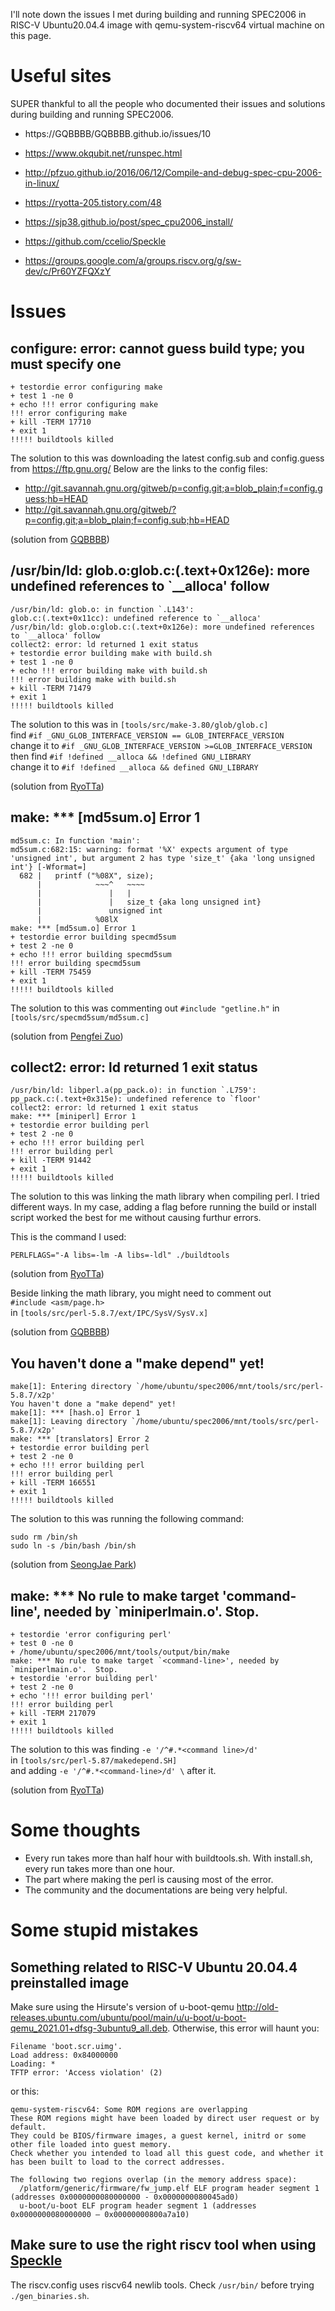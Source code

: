I'll note down the issues I met during building and running SPEC2006 in RISC-V Ubuntu20.04.4 image with qemu-system-riscv64 virtual machine on this page. 


# Useful sites

SUPER thankful to all the people who documented their issues and solutions during building and running SPEC2006.

- https://GQBBBB/GQBBBB.github.io/issues/10

- https://www.okqubit.net/runspec.html

- http://pfzuo.github.io/2016/06/12/Compile-and-debug-spec-cpu-2006-in-linux/

- https://ryotta-205.tistory.com/48

- https://sjp38.github.io/post/spec_cpu2006_install/

- https://github.com/ccelio/Speckle

- https://groups.google.com/a/groups.riscv.org/g/sw-dev/c/Pr60YZFQXzY



# Issues

## configure: error: cannot guess build type; you must specify one
```
+ testordie error configuring make
+ test 1 -ne 0
+ echo !!! error configuring make
!!! error configuring make
+ kill -TERM 17710
+ exit 1
!!!!! buildtools killed
```

The solution to this was downloading the latest config.sub and config.guess from https://ftp.gnu.org/
Below are the links to the config files:
- http://git.savannah.gnu.org/gitweb/p=config.git;a=blob_plain;f=config.guess;hb=HEAD
- http://git.savannah.gnu.org/gitweb/?p=config.git;a=blob_plain;f=config.sub;hb=HEAD

(solution from [GQBBBB](https://github.com/GQBBBB/GQBBBB.github.io/issues/10))

## /usr/bin/ld: glob.o:glob.c:(.text+0x126e): more undefined references to `__alloca' follow
```
/usr/bin/ld: glob.o: in function `.L143':
glob.c:(.text+0x11cc): undefined reference to `__alloca'
/usr/bin/ld: glob.o:glob.c:(.text+0x126e): more undefined references to `__alloca' follow
collect2: error: ld returned 1 exit status
+ testordie error building make with build.sh
+ test 1 -ne 0
+ echo !!! error building make with build.sh
!!! error building make with build.sh
+ kill -TERM 71479
+ exit 1
!!!!! buildtools killed
```

The solution to this was in ```[tools/src/make-3.80/glob/glob.c]``` <br>
find ```#if _GNU_GLOB_INTERFACE_VERSION == GLOB_INTERFACE_VERSION``` <br>
change it to ```#if _GNU_GLOB_INTERFACE_VERSION >=GLOB_INTERFACE_VERSION```<br>
then find ```#if !defined __alloca && !defined GNU_LIBRARY``` <br>
change it to ```#if !defined __alloca && defined GNU_LIBRARY```

(solution from [RyoTTa](https://ryotta-205.tistory.com/48))


## make: *** [md5sum.o] Error 1

```
md5sum.c: In function 'main':
md5sum.c:682:15: warning: format '%X' expects argument of type 'unsigned int', but argument 2 has type 'size_t' {aka 'long unsigned int'} [-Wformat=]
  682 |   printf ("%08X", size);
      |            ~~~^   ~~~~
      |               |   |
      |               |   size_t {aka long unsigned int}
      |               unsigned int
      |            %08lX
make: *** [md5sum.o] Error 1
+ testordie error building specmd5sum
+ test 2 -ne 0
+ echo !!! error building specmd5sum
!!! error building specmd5sum
+ kill -TERM 75459
+ exit 1
!!!!! buildtools killed
```

The solution to this was commenting out ```#include "getline.h"``` in ```[tools/src/specmd5sum/md5sum.c]```

(solution from [Pengfei Zuo](http://pfzuo.github.io/2016/06/12/Compile-and-debug-spec-cpu-2006-in-linux/))


## collect2: error: ld returned 1 exit status
```
/usr/bin/ld: libperl.a(pp_pack.o): in function `.L759':
pp_pack.c:(.text+0x315e): undefined reference to `floor'
collect2: error: ld returned 1 exit status
make: *** [miniperl] Error 1
+ testordie error building perl
+ test 2 -ne 0
+ echo !!! error building perl
!!! error building perl
+ kill -TERM 91442
+ exit 1
!!!!! buildtools killed
```

The solution to this was linking the math library when compiling perl. I tried different ways. In my case, adding a flag before running the build or install script worked the best for me without causing furthur errors. <br>

This is the command I used:
```
PERLFLAGS="-A libs=-lm -A libs=-ldl" ./buildtools
```
(solution from [RyoTTa](https://ryotta-205.tistory.com/48))

Beside linking the math library, you might need to comment out <br>```#include <asm/page.h>``` <br> in ```[tools/src/perl-5.8.7/ext/IPC/SysV/SysV.x]```

(solution from [GQBBBB](https://github.com/GQBBBB/GQBBBB.github.io/issues/10))

## You haven't done a "make depend" yet!
```
make[1]: Entering directory `/home/ubuntu/spec2006/mnt/tools/src/perl-5.8.7/x2p'
You haven't done a "make depend" yet!
make[1]: *** [hash.o] Error 1
make[1]: Leaving directory `/home/ubuntu/spec2006/mnt/tools/src/perl-5.8.7/x2p'
make: *** [translators] Error 2
+ testordie error building perl
+ test 2 -ne 0
+ echo !!! error building perl
!!! error building perl
+ kill -TERM 166551
+ exit 1
!!!!! buildtools killed
```

The solution to this was running the following command:
```
sudo rm /bin/sh
sudo ln -s /bin/bash /bin/sh
```

(solution from [SeongJae Park](https://sjp38.github.io/post/spec_cpu2006_install/))

## make: *** No rule to make target 'command-line', needed by `miniperlmain.o'.  Stop.

```
+ testordie 'error configuring perl'
+ test 0 -ne 0
+ /home/ubuntu/spec2006/mnt/tools/output/bin/make
make: *** No rule to make target `<command-line>', needed by `miniperlmain.o'.  Stop.
+ testordie 'error building perl'
+ test 2 -ne 0
+ echo '!!! error building perl'
!!! error building perl
+ kill -TERM 217079
+ exit 1
!!!!! buildtools killed
```

The solution to this was finding ```-e '/^#.*<command line>/d'``` <br>
in ```[tools/src/perl-5.87/makedepend.SH]``` <br>
and adding ```-e '/^#.*<command-line>/d' \``` after it.

(solution from [RyoTTa](https://ryotta-205.tistory.com/48))


# Some thoughts

- Every run takes more than half hour with buildtools.sh. With install.sh, every run takes more than one hour.
- The part where making the perl is causing most of the error.
- The community and the documentations are being very helpful. 

# Some stupid mistakes

## Something related to RISC-V Ubuntu 20.04.4 preinstalled image
Make sure using the Hirsute's version of u-boot-qemu <http://old-releases.ubuntu.com/ubuntu/pool/main/u/u-boot/u-boot-qemu_2021.01+dfsg-3ubuntu9_all.deb>. Otherwise, this error will haunt you:
```
Filename 'boot.scr.uimg'.
Load address: 0x84000000
Loading: *
TFTP error: 'Access violation' (2)
```
or this:
```
qemu-system-riscv64: Some ROM regions are overlapping
These ROM regions might have been loaded by direct user request or by default.
They could be BIOS/firmware images, a guest kernel, initrd or some other file loaded into guest memory.
Check whether you intended to load all this guest code, and whether it has been built to load to the correct addresses.

The following two regions overlap (in the memory address space):
  /platform/generic/firmware/fw_jump.elf ELF program header segment 1 (addresses 0x0000000080000000 - 0x0000000080045ad0)
  u-boot/u-boot ELF program header segment 1 (addresses 0x0000000080000000 – 0x00000000800a7a10)
``` 

## Make sure to use the right riscv tool when using [Speckle](https://github.com/ccelio/Speckle)
The riscv.config uses riscv64 newlib tools. Check ```/usr/bin/``` before trying ```./gen_binaries.sh```.
